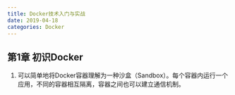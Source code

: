 ```yaml
---
title: Docker技术入门与实战
date: 2019-04-18
categories: Docker
---
```


## 第1章 初识Docker
1. 可以简单地将Docker容器理解为一种沙盒（Sandbox）。每个容器内运行一个应用，不同的容器相互隔离，容器之间也可以建立通信机制。
